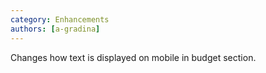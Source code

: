 ```yaml
---
category: Enhancements
authors: [a-gradina]
---
```


Changes how text is displayed on mobile in budget section.
